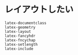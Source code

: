 # レイアウトしたい

```{toctree}
latex-documentclass
latex-geometry
latex-layout
latex-fancyhdr
latex-fncychap
latex-setlength
latex-include
```
